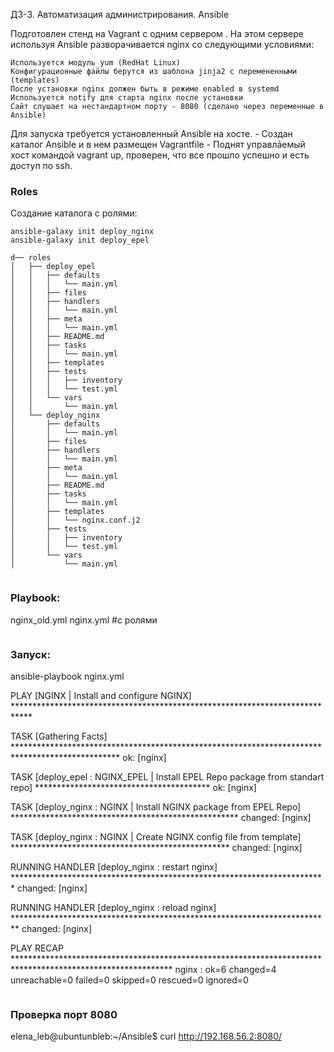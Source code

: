 ДЗ-3. Автоматизация администрирования. Ansible
 
 Подготовлен стенд на Vagrant с одним сервером . 
 На этом сервере используя Ansible разворачивается nginx со следующими условиями:

    Используется модуль yum (RedHat Linux)
    Конфигурационные файлы берутся из шаблона jinja2 с перемененными (templates)
    После установки nginx должен быть в режиме enabled в systemd
    Используется notify для старта nginx после установки
    Сайт слушает на нестандартном порту - 8080 (сделано через переменные в Ansible)

Для запуска требуется установленный Ansible на хосте.
    - Создан каталог Ansible и в нем размещен Vagrantfile
    - Поднят управлāемый хост командой vagrant up, проверен, что все прошло успешно и есть доступ по ssh.
    
### Roles
Создание каталога с ролями:
```
ansible-galaxy init deploy_nginx
ansible-galaxy init deploy_epel

d── roles
│   ├── deploy_epel
│   │   ├── defaults
│   │   │   └── main.yml
│   │   ├── files
│   │   ├── handlers
│   │   │   └── main.yml
│   │   ├── meta
│   │   │   └── main.yml
│   │   ├── README.md
│   │   ├── tasks
│   │   │   └── main.yml
│   │   ├── templates
│   │   ├── tests
│   │   │   ├── inventory
│   │   │   └── test.yml
│   │   └── vars
│   │       └── main.yml
│   └── deploy_nginx
│       ├── defaults
│       │   └── main.yml
│       ├── files
│       ├── handlers
│       │   └── main.yml
│       ├── meta
│       │   └── main.yml
│       ├── README.md
│       ├── tasks
│       │   └── main.yml
│       ├── templates
│       │   └── nginx.conf.j2
│       ├── tests
│       │   ├── inventory
│       │   └── test.yml
│       └── vars
│           └── main.yml


```

### Playbook:

nginx_old.yml
nginx.yml #с ролями

```
```

### Запуск:

ansible-playbook nginx.yml

PLAY [NGINX | Install and configure NGINX] ****************************************************************************

TASK [Gathering Facts] ************************************************************************************************
ok: [nginx]

TASK [deploy_epel : NGINX_EPEL | Install EPEL Repo package from standart repo] ****************************************
ok: [nginx]

TASK [deploy_nginx : NGINX | Install NGINX package from EPEL Repo] ****************************************************
changed: [nginx]

TASK [deploy_nginx : NGINX | Create NGINX config file from template] **************************************************
changed: [nginx]

RUNNING HANDLER [deploy_nginx : restart nginx] ************************************************************************
changed: [nginx]

RUNNING HANDLER [deploy_nginx : reload nginx] *************************************************************************
changed: [nginx]

PLAY RECAP ************************************************************************************************************
nginx                      : ok=6    changed=4    unreachable=0    failed=0    skipped=0    rescued=0    ignored=0  

```
```
### Проверка порт 8080

elena_leb@ubuntunbleb:~/Ansible$ curl http://192.168.56.2:8080/
<!DOCTYPE HTML PUBLIC "-//W3C//DTD HTML 4.01 Transitional//EN">
<html>
<head>
  <title>Welcome to CentOS</title>
  <style rel="stylesheet" type="text/css"> 

	html {
	background-image:url(img/html-background.png);
	background-color: white;
	font-family: "DejaVu Sans", "Liberation Sans", sans-serif;
	font-size: 0.85em;
	line-height: 1.25em;
....

```

